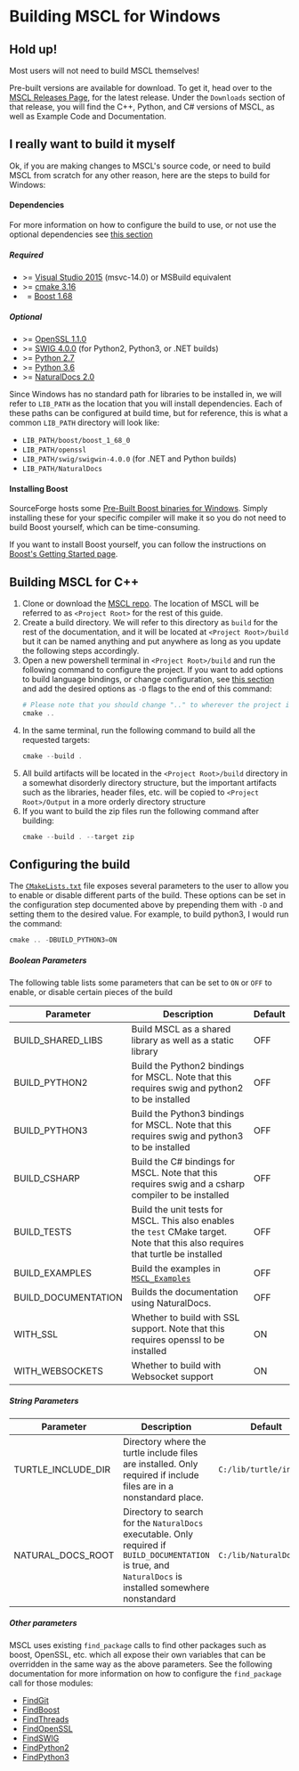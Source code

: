 # **Building MSCL for Windows**

## Hold up!
Most users will not need to build MSCL themselves!

Pre-built versions are available for download. To get it, head over to the
[MSCL Releases Page](https://github.com/LORD-MicroStrain/MSCL/releases), for the latest release.
Under the `Downloads` section of that release, you will find the C++, Python, and C# versions of MSCL,
as well as Example Code and Documentation.

## I really want to build it myself
Ok, if you are making changes to MSCL's source code, or need to build MSCL from scratch for any other reason,
here are the steps to build for Windows:

#### Dependencies

For more information on how to configure the build to use, or not use the optional dependencies see [this section](#configuring-the-build)

##### Required
- \>= [Visual Studio 2015](https://visualstudio.microsoft.com/downloads/) (msvc-14.0) or MSBuild equivalent
- \>= [cmake 3.16](https://cmake.org/download/)
- &nbsp;&nbsp;\= [Boost 1.68](https://www.boost.org/users/download/)

##### Optional
- \>= [OpenSSL 1.1.0](https://www.npcglib.org/~stathis/blog/precompiled-openssl/)
- \>= [SWIG 4.0.0](https://swig.org/download.html) (for Python2, Python3, or .NET builds)
- \>= [Python 2.7](https://www.python.org/downloads/)
- \>= [Python 3.6](https://www.python.org/downloads/)
- \>= [NaturalDocs 2.0](https://www.naturaldocs.org/)

Since Windows has no standard path for libraries to be installed in,
we will refer to `LIB_PATH` as the location that you will install dependencies.
Each of these paths can be configured at build time, but for reference,
this is what a common `LIB_PATH` directory will look like:
  - `LIB_PATH/boost/boost_1_68_0`
  - `LIB_PATH/openssl`
  - `LIB_PATH/swig/swigwin-4.0.0` (for .NET and Python builds)
  - `LIB_PATH/NaturalDocs`


#### Installing Boost

SourceForge hosts some [Pre-Built Boost binaries for Windows](https://sourceforge.net/projects/boost/files/boost-binaries/1.68.0/).
Simply installing these for your specific compiler will make it so you do not need to build Boost yourself, which can be time-consuming.

If you want to install Boost yourself, you can follow the instructions on
[Boost's Getting Started page](https://www.boost.org/doc/libs/1_68_0/more/getting_started/windows.html).

## Building MSCL for C++

1. Clone or download the [MSCL repo](https://github.com/LORD-MicroStrain/MSCL).
The location of MSCL will be referred to as `<Project Root>` for the rest of this guide.
2. Create a build directory. We will refer to this directory as `build` for the rest of the documentation,
and it will be located at `<Project Root>/build` but it can be named anything and put anywhere as long as
you update the following steps accordingly.
3. Open a new powershell terminal in `<Project Root>/build` and run the following command to configure the project.
If you want to add options to build language bindings, or change configuration, see [this section](#configuring-the-build)
and add the desired options as `-D` flags to the end of this command:
    ```powershell
    # Please note that you should change ".." to wherever the project is located if you did not put the "build" directory directly in <Project Root>
    cmake ..
    ```
4. In the same terminal, run the following command to build all the requested targets:
    ```powershell
    cmake --build .
    ```
5. All build artifacts will be located in the `<Project Root>/build` directory in a somewhat disorderly directory structure,
but the important artifacts such as the libraries, header files, etc. will be copied to `<Project Root>/Output`
in a more orderly directory structure
6. If you want to build the zip files run the following command after building:
    ```powershell
    cmake --build . --target zip
    ```

## Configuring the build

The [`CMakeLists.txt`](../CMakeLists.txt) file exposes several parameters to the user to allow you to enable or disable different parts of the build.
These options can be set in the configuration step documented above by prepending them with `-D` and setting them to the desired value.
For example, to build python3, I would run the command:
```powershell
cmake .. -DBUILD_PYTHON3=ON
```

##### Boolean Parameters
The following table lists some parameters that can be set to `ON` or `OFF` to enable, or disable certain pieces of the build

| Parameter           | Description                                                                                                                     | Default |
| ------------------- | ------------------------------------------------------------------------------------------------------------------------------- | ------- |
| BUILD_SHARED_LIBS   | Build MSCL as a shared library as well as a static library                                                                      | OFF     |
| BUILD_PYTHON2       | Build the Python2 bindings for MSCL. Note that this requires swig and python2 to be installed                                   | OFF     |
| BUILD_PYTHON3       | Build the Python3 bindings for MSCL. Note that this requires swig and python3 to be installed                                   | OFF     |
| BUILD_CSHARP        | Build the C# bindings for MSCL. Note that this requires swig and a csharp compiler to be installed                              | OFF     |
| BUILD_TESTS         | Build the unit tests for MSCL. This also enables the `test` CMake target. Note that this also requires that turtle be installed | OFF     |
| BUILD_EXAMPLES      | Build the examples in [`MSCL_Examples`](../MSCL_Examples/)                                                                      | OFF     |
| BUILD_DOCUMENTATION | Builds the documentation using NaturalDocs.                                                                                     | OFF     |
| WITH_SSL            | Whether to build with SSL support. Note that this requires openssl to be installed                                              | ON      |
| WITH_WEBSOCKETS     | Whether to build with Websocket support                                                                                         | ON      |

##### String Parameters

| Parameter          | Description                                                                                                                                                        | Default                 |
| ------------------ | ------------------------------------------------------------------------------------------------------------------------------------------------------------------ | ----------------------- |
| TURTLE_INCLUDE_DIR | Directory where the turtle include files are installed. Only required if include files are in a nonstandard place.                                                 | `C:/lib/turtle/include` |
| NATURAL_DOCS_ROOT  | Directory to search for the `NaturalDocs` executable. Only required if `BUILD_DOCUMENTATION` is true, and `NaturalDocs` is installed somewhere nonstandard         | `C:/lib/NaturalDocs`    |

##### Other parameters

MSCL uses existing `find_package` calls to find other packages such as boost, OpenSSL, etc.
which all expose their own variables that can be overridden in the same way as the above parameters.
See the following documentation for more information on how to configure the `find_package` call for those modules:

* [FindGit](https://cmake.org/cmake/help/latest/module/FindGit.html)
* [FindBoost](https://cmake.org/cmake/help/latest/module/FindBoost.html)
* [FindThreads](https://cmake.org/cmake/help/latest/module/FindThreads.html)
* [FindOpenSSL](https://cmake.org/cmake/help/latest/module/FindOpenSSL.html)
* [FindSWIG](https://cmake.org/cmake/help/latest/module/FindSWIG.html)
* [FindPython2](https://cmake.org/cmake/help/latest/module/FindPython2.html)
* [FindPython3](https://cmake.org/cmake/help/latest/module/FindPython3.html)
